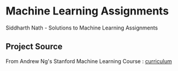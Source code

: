 # Machine Learning Assignments
Siddharth Nath - Solutions to Machine Learning Assignments

## Project Source
From Andrew Ng's Stanford Machine Learning Course : [curriculum](https://www.coursera.org/learn/machine-learning)
